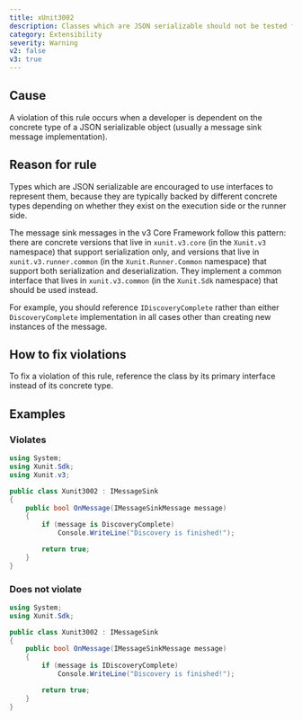```yaml
---
title: xUnit3002
description: Classes which are JSON serializable should not be tested for their concrete type
category: Extensibility
severity: Warning
v2: false
v3: true
---
```


## Cause

A violation of this rule occurs when a developer is dependent on the concrete type of a JSON serializable object
(usually a message sink message implementation).

## Reason for rule

Types which are JSON serializable are encouraged to use interfaces to represent them, because they are typically
backed by different concrete types depending on whether they exist on the execution side or the runner side.

The message sink messages in the v3 Core Framework follow this pattern: there are concrete versions that live in
`xunit.v3.core` (in the `Xunit.v3` namespace) that support serialization only, and versions that live in
`xunit.v3.runner.common` (in the `Xunit.Runner.Common` namespace) that support both serialization and deserialization.
They implement a common interface that lives in `xunit.v3.common` (in the `Xunit.Sdk` namespace) that should be
used instead.

For example, you should reference `IDiscoveryComplete` rather than either `DiscoveryComplete` implementation in all
cases other than creating new instances of the message.

## How to fix violations

To fix a violation of this rule, reference the class by its primary interface instead of its concrete type.

## Examples

### Violates

```csharp
using System;
using Xunit.Sdk;
using Xunit.v3;

public class Xunit3002 : IMessageSink
{
    public bool OnMessage(IMessageSinkMessage message)
    {
        if (message is DiscoveryComplete)
            Console.WriteLine("Discovery is finished!");

        return true;
    }
}
```

### Does not violate

```csharp
using System;
using Xunit.Sdk;

public class Xunit3002 : IMessageSink
{
    public bool OnMessage(IMessageSinkMessage message)
    {
        if (message is IDiscoveryComplete)
            Console.WriteLine("Discovery is finished!");

        return true;
    }
}
```
